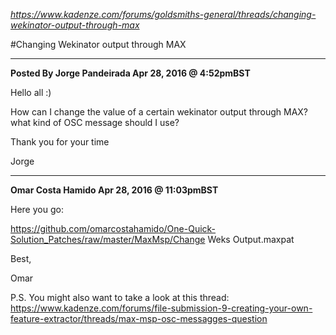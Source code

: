 _https://www.kadenze.com/forums/goldsmiths-general/threads/changing-wekinator-output-through-max_

#Changing Wekinator output through MAX

---------------------------
__Posted By Jorge Pandeirada
Apr 28, 2016 @ 4:52pmBST__

Hello all :)

How can I change the value of a certain wekinator output through MAX? what kind of OSC message should I use?

Thank you for your time

Jorge

---------------------------
__Omar Costa Hamido
Apr 28, 2016 @ 11:03pmBST__

Here you go:

https://github.com/omarcostahamido/One-Quick-Solution_Patches/raw/master/MaxMsp/Change Weks Output.maxpat

Best,

Omar

P.S. You might also want to take a look at this thread: https://www.kadenze.com/forums/file-submission-9-creating-your-own-feature-extractor/threads/max-msp-osc-messagges-question
